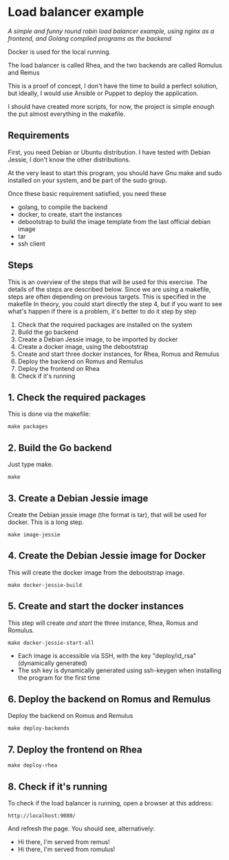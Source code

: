 # Load balancer example

_A simple and funny round robin load balancer example, using nginx as a frontend, and Golang compiled programs as the backend_

Docker is used for the local running.

The load balancer is called Rhea, and the two backends are called Romulus and Remus

This is a proof of concept, I don't have the time to build a perfect solution,
but ideally, I would use Ansible or Puppet to deploy the application.

I should have created more scripts, for now, the project is simple enough
the put almost everything in the makefile.

## Requirements

First, you need Debian or Ubuntu distribution. I have tested with Debian Jessie, I don't know the other distributions.

At the very least to start this program, you should have Gnu make and sudo installed on your system, and be part of the sudo group.

Once these basic requirement satisfied, you need these

- golang, to compile the backend
- docker, to create, start the instances
- debootstrap to build the image template from the last official debian image
- tar
- ssh client

## Steps

This is an overview of the steps that will be used for this exercise.
The details of the steps are described below.
Since we are using a makefile, steps are often depending on previous targets. This is specified in the makefile
In theory, you could start directly the step 4, but if you want to see what's happen if there is a problem, it's better to
do it step by step

1. Check that the required packages are installed on the system
2. Build the go backend
3. Create a Debian Jessie image, to be imported by docker
4. Create a docker image, using the debootstrap
5. Create and start three docker instances, for Rhea, Romus and Remulus
6. Deploy the backend on Romus and Remulus
7. Deploy the frontend on Rhea
8. Check if it's running

## 1. Check the required packages

This is done via the makefile:

    make packages

## 2. Build the Go backend

Just type make.

    make

## 3. Create a Debian Jessie image

Create the Debian jessie image (the format is tar), that will be used for docker. This is a long step.

    make image-jessie

## 4. Create the Debian Jessie image for Docker

This will create the docker image from the debootstrap image.

    make docker-jessie-build

## 5. Create and start the docker instances

This step will create _and start_ the three instance, Rhea, Romus and Romulus.

    make docker-jessie-start-all

- Each image is accessible via SSH, with the key "deploy/id_rsa" (dynamically generated)
- The ssh key is dynamically generated using ssh-keygen when installing the program for the first time


## 6. Deploy the backend on Romus and Remulus

Deploy the backend on Romus and Remulus

    make deploy-backends

## 7. Deploy the frontend on Rhea

    make deploy-rhea

## 8. Check if it's running

To check if the load balancer is running, open a browser at this address:

    http://localhost:9080/

And refresh the page. You should see, alternatively:

- Hi there, I'm served from remus!
- Hi there, I'm served from romulus!
